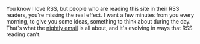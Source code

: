 You know I love RSS, but people who are reading this site in their RSS readers, you're missing the real effect. I want a few minutes from you every morning, to give you some ideas, something to think about during the day. That's what the <a href="http://scripting.com/email/">nightly email</a> is all about, and it's evolving in ways that RSS reading can't.
